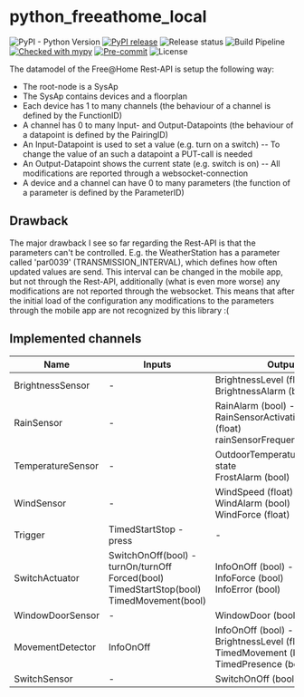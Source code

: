 # python_freeathome_local

![PyPI - Python Version](https://img.shields.io/pypi/pyversions/python_freeathome_local?logo=python)
[![PyPI release](https://img.shields.io/pypi/v/python_freeathome_local)](https://pypi.org/project/python_freeathome_local/)
![Release status](https://img.shields.io/pypi/status/python_freeathome_local)
![Build Pipeline](https://img.shields.io/github/actions/workflow/status/derjoerg/python_freeathome_local/ci.yml)
[![Checked with mypy](http://www.mypy-lang.org/static/mypy_badge.svg)](http://mypy-lang.org/)
[![Pre-commit](https://img.shields.io/badge/pre--commit-enabled-brightgreen?logo=pre-commit&logoColor=f8b424)](https://github.com/pre-commit/pre-commit)
![License](https://img.shields.io/github/license/derjoerg/python_freeathome_local)

The datamodel of the Free@Home Rest-API is setup the following way:
- The root-node is a SysAp
- The SysAp contains devices and a floorplan
- Each device has 1 to many channels (the behaviour of a channel is defined by the FunctionID)
- A channel has 0 to many Input- and Output-Datapoints (the behaviour of a datapoint is defined by the PairingID)
- An Input-Datapoint is used to set a value (e.g. turn on a switch)
-- To change the value of an such a datapoint a PUT-call is needed
- An Output-Datapoint shows the current state (e.g. switch is on)
-- All modifications are reported through a websocket-connection
- A device and a channel can have 0 to many parameters (the function of a parameter is defined by the ParameterID)

## Drawback
The major drawback I see so far regarding the Rest-API is that the parameters can't be controlled.
E.g. the WeatherStation has a parameter called 'par0039' (TRANSMISSION_INTERVAL), which defines how often updated values are send. This interval can be changed in the mobile app, but not through the Rest-API, additionally (what is even more worse) any modifications are not reported through the websocket. This means that after the initial load of the configuration any modifications to the parameters through the mobile app are not recognized by this library :(

## Implemented channels
| Name | Inputs | Outputs |
|--|--|--|
| BrightnessSensor | - | BrightnessLevel (float) - state<br>BrightnessAlarm (bool) |
| RainSensor       | - | RainAlarm (bool) - state<br>RainSensorActivationPercentage (float)<br>rainSensorFrequency (float) |
| TemperatureSensor | - | OutdoorTemperature (float) - state<br>FrostAlarm (bool) |
| WindSensor | - | WindSpeed (float) - state<br>WindAlarm (bool)<br>WindForce (float) |
| Trigger | TimedStartStop - press | - |
| SwitchActuator | SwitchOnOff(bool) - turnOn/turnOff<br>Forced(bool)<br>TimedStartStop(bool)<br>TimedMovement(bool) | InfoOnOff (bool) - state<br>InfoForce (bool)<br>InfoError (bool) |
| WindowDoorSensor | - | WindowDoor (bool) - state |
| MovementDetector | InfoOnOff | InfoOnOff (bool) - state<br>BrightnessLevel (float)<br>TimedMovement (bool)<br>TimedPresence (bool) |
| SwitchSensor | - | SwitchOnOff (bool) - state |

